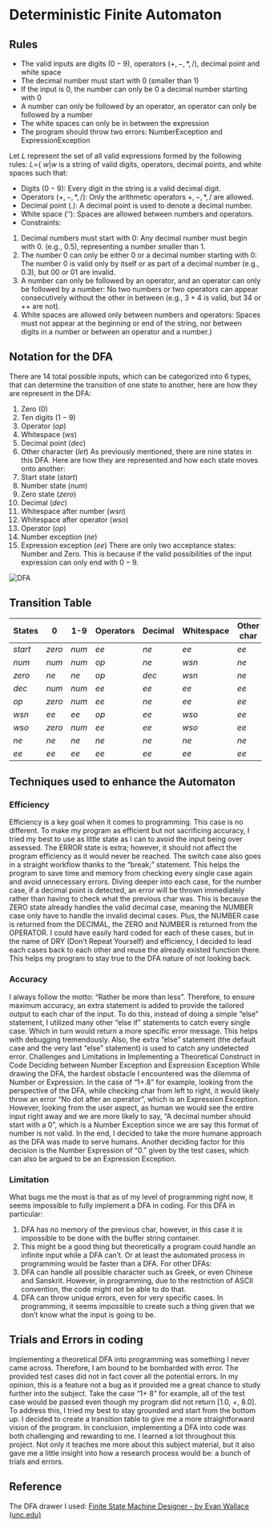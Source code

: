 # Deterministic Finite Automaton

## Rules
-	The valid inputs are digits $(0-9)$, operators $(+, -, *, /)$, decimal point and white space 
-	The decimal number must start with $0$ (smaller than $1$)
-	If the input is $0$, the number can only be $0$ a decimal number starting with $0$
-	A number can only be followed by an operator, an operator can only be followed by a number 
-	The white spaces can only be in between the expression
-	The program should throw two errors: NumberException and ExpressionException 

Let $L$ represent the set of all valid expressions formed by the following rules:
$L =${ $w | w$ is a string of valid digits, operators, decimal points, and white spaces such that:
-	Digits $(0-9)$: Every digit in the string is a valid decimal digit.
- Operators $(+, -, *, /)$: Only the arithmetic operators $+, -, *, /$ are allowed.
- Decimal point $(.)$: A decimal point is used to denote a decimal number.
- White space $(‘ ’)$: Spaces are allowed between numbers and operators.
- Constraints:
1.	Decimal numbers must start with $0$: Any decimal number must begin with 0. (e.g., $0.5$), representing a number smaller than $1$.
2.	The number 0 can only be either $0$ or a decimal number starting with $0$: The number $0$ is valid only by itself or as part of a decimal number (e.g., $0.3$), but $00$ or $01$ are invalid.
3.	A number can only be followed by an operator, and an operator can only be followed by a number: No two numbers or two operators can appear consecutively without the other in between (e.g., $3 + 4$ is valid, but $3 4$ or $++$ are not).
4.	White spaces are allowed only between numbers and operators: Spaces must not appear at the beginning or end of the string, nor between digits in a number or between an operator and a number.}

## Notation for the DFA
There are 14 total possible inputs, which can be categorized into 6 types, that can determine the transition of one state to another, here are how they are represent in the DFA:
1.	Zero $(0)$
2.	Ten digits $(1-9)$
3.	Operator $(op)$
4.	Whitespace $(ws)$
5.	Decimal point $(dec)$
6.	Other character $(let)$
As previously mentioned, there are nine states in this DFA. Here are how they are represented and how each state moves onto another:
1.	Start state $(start)$
2.	Number state $(num)$
3.	Zero state $(zero)$
4.	Decimal $(dec)$
5.	Whitespace after number $(wsn)$
6.	Whitespace after operator $(wso)$
7.	Operator $(op)$
8.	Number exception $(ne)$
9.	Expression exception $(ee)$
There are only two acceptance states: Number and Zero. This is because if the valid possibilities of the input expression can only end with $0-9$.


![DFA](https://github.com/user-attachments/assets/8c12821e-6dcf-4a79-ad87-d954efc1a7f4)


## Transition Table
| States | 0 | 1-9 | Operators | Decimal | Whitespace | Other char |
|--------|---|-----|-----------|---------|------------|-------------|
| $start$  | $zero$ | $num$ | $ee$ | $ne$ | $ee$ | $ee$ |
| $num$    | $num$ | $num$ | $op$ | $ne$ | $wsn$ | $ne$ |
| $zero$   | $ne$ | $ne$ | $op$ | $dec$ | $wsn$ | $ne$ |
| $dec$    | $num$ | $num$ | $ee$ | $ee$ | $ee$ | $ee$ |
| $op$     | $zero$ | $num$ | $ee$ | $ne$ | $ee$ | $ee$ |
| $wsn$    | $ee$ | $ee$ | $op$ | $ee$ | $wso$ | $ee$ |
| $wso$    | $zero$ | $num$ | $ee$ | $ee$ | $wso$ | $ee$ |
| $ne$     | $ne$ | $ne$ | $ne$ | $ne$ | $ne$ | $ne$ |
| $ee$     | $ee$ | $ee$ | $ee$ | $ee$ | $ee$ | $ee$ |

## Techniques used to enhance the Automaton
### Efficiency 
Efficiency is a key goal when it comes to programming. This case is no different. 
To make my program as efficient but not sacrificing accuracy, I tried my best to use as little state as I can to avoid the input being over assessed. The ERROR state is extra; however, it should not affect the program efficiency as it would never be reached. The switch case also goes in a straight workflow thanks to the “break;” statement. This helps the program to save time and memory from checking every single case again and avoid unnecessary errors. 
Diving deeper into each case, for the number case, if a decimal point is detected, an error will be thrown immediately rather than having to check what the previous char was. This is because the ZERO state already handles the valid decimal case, meaning the NUMBER case only have to handle the invalid decimal cases. Plus, the NUMBER case is returned from the DECIMAL, the ZERO and NUMBER is returned from the OPERATOR. I could have easily hard coded for each of these cases, but in the name of DRY (Don’t Repeat Yourself) and efficiency, I decided to lead each cases back to each other and reuse the already existed function there. This helps my program to stay true to the DFA nature of not looking back. 
### Accuracy
I always follow the motto: “Rather be more than less”. Therefore, to ensure maximum accuracy, an extra statement is added to provide the tailored output to each char of the input. 
To do this, instead of doing a simple “else” statement, I utilized many other “else if” statements to catch every single case. Which in turn would return a more specific error message. This helps with debugging tremendously. Also, the extra “else” statement (the default case and the very last “else” statement) is used to catch any undetected error. 
Challenges and Limitations in Implementing a Theoretical Construct in Code
Deciding between Number Exception and Expression Exception
While drawing the DFA, the hardest obstacle I encountered was the dilemma of Number or Expression. 
In the case of “1+.8” for example, looking from the perspective of the DFA, while checking char from left to right, it would likely throw an error “No dot after an operator”, which is an Expression Exception. However, looking from the user aspect, as human we would see the entire input right away and we are more likely to say, “A decimal number should start with a 0”, which is a Number Exception since we are say this format of number is not valid. 
In the end, I decided to take the more humane approach as the DFA was made to serve humans. Another deciding factor for this decision is the Number Expression of “0.” given by the test cases, which can also be argued to be an Expression Exception. 
### Limitation
What bugs me the most is that as of my level of programming right now, it seems impossible to fully implement a DFA in coding.
For this DFA in particular: 
1.	DFA has no memory of the previous char, however, in this case it is impossible to be done with the buffer string container. 
2.	This might be a good thing but theoretically a program could handle an infinite input while a DFA can’t. Or at least the automated process in programming would be faster than a DFA. 
For other DFAs:
1.	DFA can handle all possible character such as Greek, or even Chinese and Sanskrit. However, in programming, due to the restriction of ASCII convention, the code might not be able to do that.
2.	DFA can throw unique errors, even for very specific cases. In programming, it seems impossible to create such a thing given that we don’t know what the input is going to be.
## Trials and Errors in coding
Implementing a theoretical DFA into programming was something I never came across. Therefore, I am bound to be bombarded with error. The provided test cases did not in fact cover all the potential errors. In my opinion, this is a feature not a bug as it provided me a great chance to study further into the subject. 
Take the case “1+ 8” for example, all of the test case would be passed even though my program did not return [1.0, +, 8.0]. To address this, I tried my best to stay grounded and start from the bottom up. I decided to create a transition table to give me a more straightforward vision of the program. 
In conclusion, implementing a DFA into code was both challenging and rewarding to me. I learned a lot throughout this project. Not only it teaches me more about this subject material, but it also gave me a little insight into how a research process would be: a bunch of trials and errors. 
## Reference
The DFA drawer I used: [Finite State Machine Designer - by Evan Wallace (unc.edu)](https://personal.utdallas.edu/~gxa120930/fsm/)
